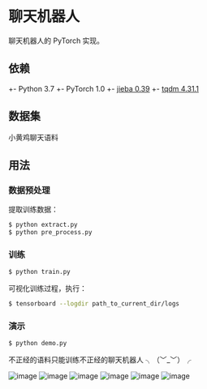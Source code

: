 # 聊天机器人

聊天机器人的 PyTorch 实现。


## 依赖
+- Python 3.7
+- PyTorch 1.0
+- [jieba 0.39](https://github.com/fxsjy/jieba)
+- [tqdm 4.31.1](https://github.com/tqdm/tqdm)

## 数据集

小黄鸡聊天语料

## 用法

### 数据预处理
提取训练数据：
```bash
$ python extract.py
$ python pre_process.py
```

### 训练
```bash
$ python train.py
```

可视化训练过程，执行：
```bash
$ tensorboard --logdir path_to_current_dir/logs
```

### 演示

```bash
$ python demo.py
```

不正经的语料只能训练不正经的聊天机器人 ╮（﹀_﹀）╭

![image](https://github.com/foamliu/Chatbot/raw/master/images/result-1.jpg)
![image](https://github.com/foamliu/Chatbot/raw/master/images/result-2.jpg)
![image](https://github.com/foamliu/Chatbot/raw/master/images/result-3.jpg)
![image](https://github.com/foamliu/Chatbot/raw/master/images/result-4.jpg)
![image](https://github.com/foamliu/Chatbot/raw/master/images/result-5.jpg)
![image](https://github.com/foamliu/Chatbot/raw/master/images/result-6.jpg)
